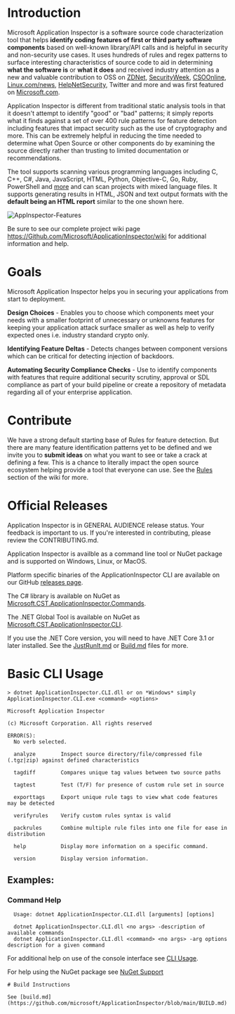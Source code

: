 # Introduction 

Microsoft Application Inspector is a software source code characterization tool that helps **identify coding features of first or third party software components** based on well-known library/API calls and is helpful in security and non-security use cases. It uses hundreds of rules and regex patterns to surface interesting characteristics of source code to aid in determining **what the software is** or **what it does** and received industry attention as a new and valuable contribution to OSS on [ZDNet](https://www.zdnet.com/article/microsoft-application-inspector-is-now-open-source-so-use-it-to-test-code-security/
), [SecurityWeek](https://www.securityweek.com/microsoft-introduces-free-source-code-analyzer), [CSOOnline](https://www.csoonline.com/article/3514732/microsoft-s-offers-application-inspector-to-probe-untrusted-open-source-code.html), [Linux.com/news](https://www.linux.com/news/microsoft-application-inspector-is-now-open-source-so-use-it-to-test-code-security/), [HelpNetSecurity](https://www.helpnetsecurity.com/2020/01/17/microsoft-application-inspector/
), Twitter and more and was first featured on [Microsoft.com](https://www.microsoft.com/security/blog/2020/01/16/introducing-microsoft-application-inspector/).

Application Inspector is different from traditional static analysis tools in that it doesn't attempt to identify "good" or "bad" patterns; it simply reports what it finds against a set of over 400 rule patterns for feature detection including features that impact security such as the use of cryptography and more.  This can be extremely helpful in reducing the time needed to determine what Open Source or other components do by examining the source directly rather than trusting to limited documentation or recommendations.  

The tool supports scanning various programming languages including C, C++, C#, Java, JavaScript, HTML, Python, Objective-C, Go, Ruby, PowerShell and [more](https://github.com/microsoft/ApplicationInspector/wiki/3.4-Applies_to-(languages)) and can scan projects with mixed language files.  It supports generating results in HTML, JSON and text output formats with the **default being an HTML report** similar to the one shown here.

![AppInspector-Features](https://user-images.githubusercontent.com/47648296/72893326-9c82c700-3ccd-11ea-8944-9831ea17f3e0.png)

Be sure to see our complete project wiki page https://Github.com/Microsoft/ApplicationInspector/wiki for additional information and help.

# Goals

Microsoft Application Inspector helps you in securing your applications from start to deployment.

**Design Choices** - Enables you to choose which components meet your needs with a smaller footprint of unnecessary or unknowns features for keeping your application attack surface smaller as well as help to verify expected ones i.e. industry standard crypto only. 

**Identifying Feature Deltas** - Detects changes between component versions which can be critical for detecting injection of backdoors.

**Automating Security Compliance Checks** - Use to identify components with features that require additional security scrutiny, approval or SDL compliance as part of your build pipeline or create a repository of metadata regarding all of your enterprise application.

# Contribute

We have a strong default starting base of Rules for feature detection.  But there are many feature identification patterns yet to be defined and we invite you to **submit ideas** on what you want to see or take a crack at defining a few.  This is a chance to literally impact the open source ecosystem helping provide a tool that everyone can use.  See the [Rules](https://github.com/microsoft/ApplicationInspector/wiki/3.-Understanding-Rules) section of the wiki for more.  

# Official Releases

Application Inspector is in GENERAL AUDIENCE release status. Your feedback is important to us. If you're interested in contributing, please review the CONTRIBUTING.md.

Application Inspector is availble as a command line tool or NuGet package and is supported on Windows, Linux, or MacOS. 

Platform specific binaries of the ApplicationInspector CLI are available on our GitHub [releases page](https://github.com/microsoft/ApplicationInspector/releases).

The C# library is available on NuGet as [Microsoft.CST.ApplicationInspector.Commands](https://www.nuget.org/packages/Microsoft.CST.ApplicationInspector.Commands/).

The .NET Global Tool is available on NuGet as [Microsoft.CST.ApplicationInspector.CLI](https://www.nuget.org/packages/Microsoft.CST.ApplicationInspector.CLI/).

If you use the .NET Core version, you will need to have .NET Core 3.1 or later installed.  See the [JustRunIt.md](https://github.com/microsoft/ApplicationInspector/blob/master/JustRunIt.md) or [Build.md](https://github.com/microsoft/ApplicationInspector/blob/master/BUILD.md) files for more.

# Basic CLI Usage

```
> dotnet ApplicationInspector.CLI.dll or on *Windows* simply ApplicationInspector.CLI.exe <command> <options>

Microsoft Application Inspector

(c) Microsoft Corporation. All rights reserved

ERROR(S):
  No verb selected.

  analyze        Inspect source directory/file/compressed file (.tgz|zip) against defined characteristics

  tagdiff        Compares unique tag values between two source paths

  tagtest        Test (T/F) for presence of custom rule set in source

  exporttags     Export unique rule tags to view what code features may be detected

  verifyrules    Verify custom rules syntax is valid

  packrules      Combine multiple rule files into one file for ease in distribution

  help           Display more information on a specific command.

  version        Display version information.
```

## Examples:

### Command Help
```
  Usage: dotnet ApplicationInspector.CLI.dll [arguments] [options]

  dotnet ApplicationInspector.CLI.dll <no args> -description of available commands
  dotnet ApplicationInspector.CLI.dll <command> <no args> -arg options description for a given command
```

For additional help on use of the console interface see [CLI Usage](https://github.com/microsoft/ApplicationInspector/wiki/1.-CLI-Usage).  

For help using the NuGet package see [NuGet Support](https://github.com/microsoft/ApplicationInspector/wiki/2.-NuGet-Support)

```
# Build Instructions

See [build.md](https://github.com/microsoft/ApplicationInspector/blob/main/BUILD.md)

